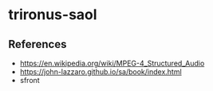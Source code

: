 # trironus-saol


## References

 * https://en.wikipedia.org/wiki/MPEG-4_Structured_Audio
 * https://john-lazzaro.github.io/sa/book/index.html
 * sfront